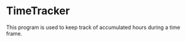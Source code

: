 TimeTracker
===========

This program is used to keep track of accumulated hours during a time frame.